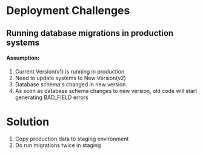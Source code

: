 # Deployment Challenges

## Running database migrations in production systems

#### Assumption:
1. Current Version(v1) is running in production
2. Need to update systems to New Version(v2)
3. Database schema's changed in new version
4. As soon as database schema changes to new version, old code will start generating BAD_FIELD errors

# Solution

1. Copy production data to staging environment
2. Do run migrations twice in staging 
